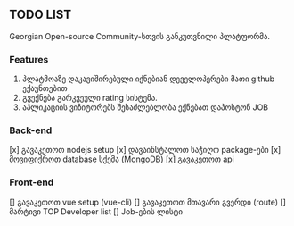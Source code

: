## TODO LIST

Georgian Open-source Community-სთვის განკუთვნილი პლატფორმა.

### Features
1. პლატმოაზე დაკავიშირებული იქნებიან დეველოპერები მათი github ექაუნთებით
2. გვექნება გარკვეული rating სისტემა.
3. აპლიკაციის ვიზიტორებს შესაძლებლობა ექნებათ დაპოსტონ JOB


### Back-end
[x] გავაკეთოთ nodejs setup
[x] დავაინსტალოთ საჭიღო package-ები
[x] მოვიფიქროთ database სქემა (MongoDB)
[x] გავაკეთოთ api

### Front-end
[] გავაკეთოთ vue setup (vue-cli)
[] გავაკეთოთ მთავარი გვერდი (route)
[] მარტივი TOP Developer list
[] Job-ების ლისტი